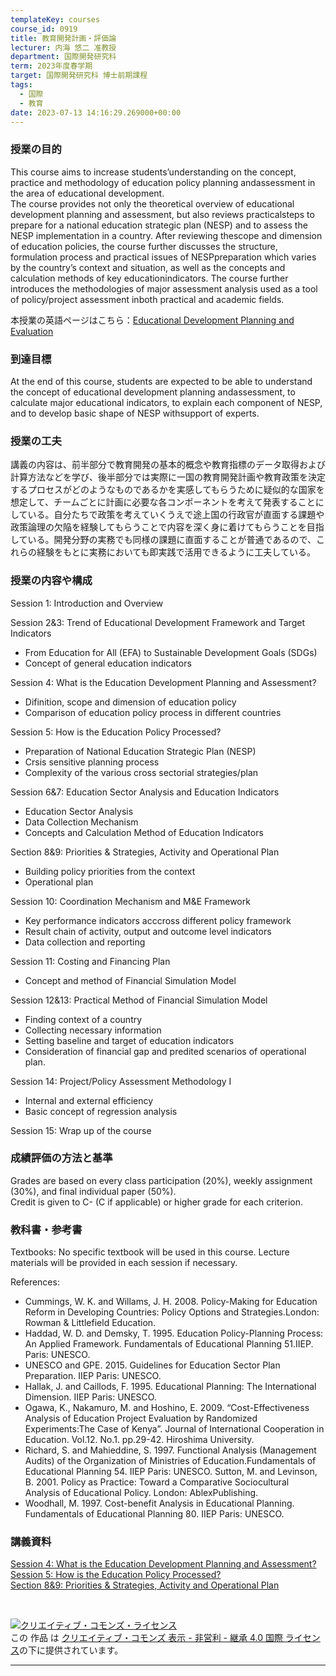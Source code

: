 ```yaml
---
templateKey: courses
course_id: 0919
title: 教育開発計画・評価論
lecturer: 内海 悠二 准教授
department: 国際開発研究科
term: 2023年度春学期
target: 国際開発研究科 博士前期課程
tags:
  - 国際
  - 教育
date: 2023-07-13 14:16:29.269000+00:00
---
```


### 授業の目的

This course aims to increase students’understanding on the concept, practice and methodology of education policy planning andassessment in the area of educational development.  
The course provides not only the theoretical overview of educational development planning and assessment, but also reviews practicalsteps to prepare for a national education strategic plan (NESP) and to assess the NESP implementation in a country. After reviewing thescope and dimension of education policies, the course further discusses the structure, formulation process and practical issues of NESPpreparation which varies by the country’s context and situation, as well as the concepts and calculation methods of key educationindicators. The course further introduces the methodologies of major assessment analysis used as a tool of policy/project assessment inboth practical and academic fields.

本授業の英語ページはこちら：[Educational Development Planning and Evaluation](https://ocw.nagoya-u.jp/en/courses/0919-Educational%20Development%20Planning%20and%20Evaluation-2023/)

### 到達目標

At the end of this course, students are expected to be able to understand the concept of educational development planning andassessment, to calculate major educational indicators, to explain each component of NESP, and to develop basic shape of NESP withsupport of experts.

### 授業の工夫

講義の内容は、前半部分で教育開発の基本的概念や教育指標のデータ取得および計算方法などを学び、後半部分では実際に一国の教育開発計画や教育政策を決定するプロセスがどのようなものであるかを実感してもらうために疑似的な国家を想定して、チームごとに計画に必要な各コンポーネントを考えて発表することにしている。自分たちで政策を考えていくうえで途上国の行政官が直面する課題や政策論理の欠陥を経験してもらうことで内容を深く身に着けてもらうことを目指している。開発分野の実務でも同様の課題に直面することが普通であるので、これらの経験をもとに実務においても即実践で活用できるように工夫している。

### 授業の内容や構成

Session 1: Introduction and Overview

Session 2&3: Trend of Educational Development Framework and Target Indicators

- From Education for All (EFA) to Sustainable Development Goals (SDGs)
- Concept of general education indicators

Session 4: What is the Education Development Planning and Assessment?

- Difinition, scope and dimension of education policy
- Comparison of education policy process in different countries

Session 5: How is the Education Policy Processed?

- Preparation of National Education Strategic Plan (NESP)
- Crsis sensitive planning process
- Complexity of the various cross sectorial strategies/plan

Session 6&7: Education Sector Analysis and Education Indicators

- Education Sector Analysis
- Data Collection Mechanism
- Concepts and Calculation Method of Education Indicators

Section 8&9: Priorities & Strategies, Activity and Operational Plan

- Building policy priorities from the context
- Operational plan

Session 10: Coordination Mechanism and M&E Framework

- Key performance indicators acccross different policy framework
- Result chain of activity, output and outcome level indicators
- Data collection and reporting

Session 11: Costing and Financing Plan

- Concept and method of Financial Simulation Model

Session 12&13: Practical Method of Financial Simulation Model

- Finding context of a country
- Collecting necessary information
- Setting baseline and target of education indicators
- Consideration of financial gap and predited scenarios of operational plan.

Session 14: Project/Policy Assessment Methodology I

- Internal and external efficiency
- Basic concept of regression analysis

Session 15: Wrap up of the course

### 成績評価の方法と基準

Grades are based on every class participation (20%), weekly assignment (30%), and final individual paper (50%).  
Credit is given to C- (C if applicable) or higher grade for each criterion.

### 教科書・参考書

Textbooks: No specific textbook will be used in this course. Lecture materials will be provided in each session if necessary.

References:

- Cummings, W. K. and Willams, J. H. 2008. Policy-Making for Education Reform in Developing Countries: Policy Options and Strategies.London: Rowman & Littlefield Education.
- Haddad, W. D. and Demsky, T. 1995. Education Policy-Planning Process: An Applied Framework. Fundamentals of Educational Planning 51.IIEP. Paris: UNESCO.
- UNESCO and GPE. 2015. Guidelines for Education Sector Plan Preparation. IIEP Paris: UNESCO.
- Hallak, J. and Caillods, F. 1995. Educational Planning: The International Dimension. IIEP Paris: UNESCO.
- Ogawa, K., Nakamuro, M. and Hoshino, E. 2009. “Cost-Effectiveness Analysis of Education Project Evaluation by Randomized Experiments:The Case of Kenya”. Journal of International Cooperation in Education. Vol.12. No.1. pp.29-42. Hiroshima University.
- Richard, S. and Mahieddine, S. 1997. Functional Analysis (Management Audits) of the Organization of Ministries of Education.Fundamentals of Educational Planning 54. IIEP Paris: UNESCO.
  Sutton, M. and Levinson, B. 2001. Policy as Practice: Toward a Comparative Sociocultural Analysis of Educational Policy. London: AblexPublishing.
- Woodhall, M. 1997. Cost-benefit Analysis in Educational Planning. Fundamentals of Educational Planning 80. IIEP Paris: UNESCO.

### 講義資料

[Session 4: What is the Education Development Planning and Assessment?](https://ocw.nagoya-u.jp/files/919/Educational%20Development%20Planning%20and%20Evaluation_Session4.pdf)  
[Session 5: How is the Education Policy Processed? ](https://ocw.nagoya-u.jp/files/919/Educational%20Development%20Planning%20and%20Evaluation_Session5.pdf)  
[Section 8&9: Priorities & Strategies, Activity and Operational Plan ](https://ocw.nagoya-u.jp/files/919/Educational%20Development%20Planning%20and%20Evaluation_Session8&9.pdf)

<br>

<a rel="license" href="http://creativecommons.org/licenses/by-nc-sa/4.0/"><img alt="クリエイティブ・コモンズ・ライセンス" style="border-width:0" data-src="" src="https://i.creativecommons.org/l/by-nc-sa/4.0/88x31.png" /></a><br />この 作品 は <a rel="license" href="http://creativecommons.org/licenses/by-nc-sa/4.0/">クリエイティブ・コモンズ 表示 - 非営利 - 継承 4.0 国際 ライセンス</a>の下に提供されています。

---
